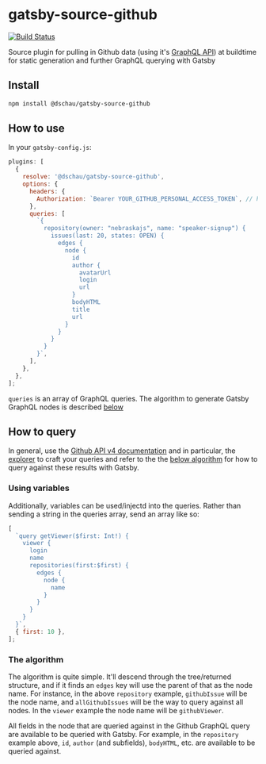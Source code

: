 # gatsby-source-github

[![Build Status](https://travis-ci.org/DSchau/gatsby-source-github.svg?branch=master)](https://travis-ci.org/DSchau/gatsby-source-github)

Source plugin for pulling in Github data (using it's [GraphQL API][github-api]) at buildtime for static generation and further GraphQL querying with Gatsby

## Install

```bash
npm install @dschau/gatsby-source-github
```

## How to use

In your `gatsby-config.js`:

```javascript
plugins: [
  {
    resolve: '@dschau/gatsby-source-github',
    options: {
      headers: {
        Authorization: `Bearer YOUR_GITHUB_PERSONAL_ACCESS_TOKEN`, // https://help.github.com/articles/creating-a-personal-access-token-for-the-command-line/
      },
      queries: [
        `{
          repository(owner: "nebraskajs", name: "speaker-signup") {
            issues(last: 20, states: OPEN) {
              edges {
                node {
                  id
                  author {
                    avatarUrl
                    login
                    url
                  }
                  bodyHTML
                  title
                  url
                }
              }
            }
          }
        }`,
      ],
    },
  },
];
```

`queries` is an array of GraphQL queries. The algorithm to generate Gatsby GraphQL nodes is described [below](#the-algorithm)

## How to query

In general, use the [Github API v4 documentation][github-api] and in particular, the [explorer][explorer] to craft your queries and refer to the the [below algorithm](#the-algorithm) for how to query against these results with Gatsby.

### Using variables

Additionally, variables can be used/injectd into the queries. Rather than sending a string in the queries array, send an array like so:

```javascript
[
  `query getViewer($first: Int!) {
    viewer {
      login
      name
      repositories(first:$first) {
        edges {
          node {
            name
          }
        }
      }
    }
  }`,
  { first: 10 },
];
```

### The algorithm

The algorithm is quite simple. It'll descend through the tree/returned structure, and if it finds an `edges` key will use the parent of that as the node name. For instance, in the above `repository` example, `githubIssue` will be the node name, and `allGithubIssues` will be the way to query against all nodes. In the `viewer` example the node name will be `githubViewer`.

All fields in the node that are queried against in the Github GraphQL query are available to be queried with Gatsby. For example, in the `repository` example above, `id`, `author` (and subfields), `bodyHTML`, etc. are available to be queried against.

[github-api]: https://developer.github.com/v4/
[explorer]: https://developer.github.com/v4/explorer/
